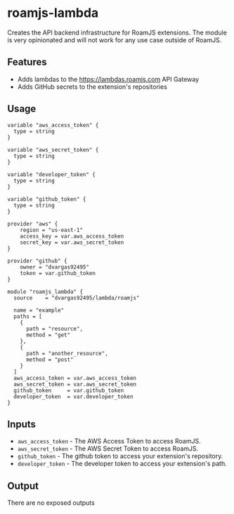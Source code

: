 # roamjs-lambda

Creates the API backend infrastructure for RoamJS extensions. The module is very opinionated and will not work for any use case outside of RoamJS.

## Features

- Adds lambdas to the https://lambdas.roamjs.com API Gateway
- Adds GitHub secrets to the extension's repositories

## Usage

```hcl
variable "aws_access_token" {
  type = string
}

variable "aws_secret_token" {
  type = string
}

variable "developer_token" {
  type = string
}

variable "github_token" {
  type = string
}

provider "aws" {
    region = "us-east-1"
    access_key = var.aws_access_token
    secret_key = var.aws_secret_token
}

provider "github" {
    owner = "dvargas92495"
    token = var.github_token
}

module "roamjs_lambda" {
  source    = "dvargas92495/lambda/roamjs"

  name = "example"
  paths = [
    { 
      path = "resource", 
      method = "get"
    },
    {
      path = "another_resource",
      method = "post"
    }
  ]
  aws_access_token = var.aws_access_token
  aws_secret_token = var.aws_secret_token
  github_token     = var.github_token
  developer_token  = var.developer_token
}
```

## Inputs
- `aws_access_token` - The AWS Access Token to access RoamJS.
- `aws_secret_token` - The AWS Secret Token to access RoamJS.
- `github_token` - The github token to access your extension's repository.
- `developer_token` - The developer token to access your extension's path.

## Output

There are no exposed outputs
